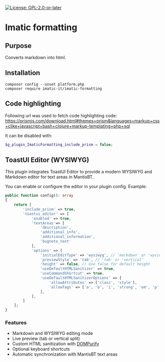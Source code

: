 [![License: GPL-2.0-or-later](https://img.shields.io/badge/License-GPL--2.0--or--later-blue.svg)](https://spdx.org/licenses/GPL-2.0-or-later.html)

# Imatic formatting

## Purpose

Converts markdown into html.

## Installation

```
composer config --unset platform.php
composer require imatic-it/imatic-formatting
```

## Code highlighting

Following url was used to fetch code highlighting code: https://prismjs.com/download.html#themes=prism&languages=markup+css+clike+javascript+bash+clojure+markup-templating+php+sql

It can be disabled with:
```php
$g_plugin_ImaticFormatting_include_prism = false;
```


## ToastUI Editor (WYSIWYG)

This plugin integrates ToastUI Editor to provide a modern WYSIWYG and Markdown editor for text areas in MantisBT.

You can enable or configure the editor in your plugin config.
Example:

```php
public function config(): array
{
    return [
        'include_prism' => true,
        'toastui_editor' => [
            'enabled' => true,
            'textAreas'=> [
                'description',
                'additional_info',
                'additional_information',
                'bugnote_text'
            ],
            'options' => [
                'initialEditType' => 'wysiwyg', // 'markdown' or 'wysiwyg'
                'previewStyle' => 'tab', // 'tab' or 'vertical'
                'height' => false, // Use false for default height
                'useDefaultHTMLSanitizer' => true,
                'useCommandShortcut' => true,
                'useDefaultHTMLSanitizerOptions' => [
                    'allowAttributes' => ['class', 'style'],
                    'allowTags' => ['a', 'b', 'i', 'strong', 'em', 'p', 'br', 'ul', 'ol', 'li', 'code', 'pre'],
                ],
            ],
        ]
    ];
}
```

### Features
- Markdown and WYSIWYG editing mode
- Live preview (tab or vertical split)
- Custom HTML sanitization with [DOMPurify](https://github.com/cure53/DOMPurify)
- Optional keyboard shortcuts
- Automatic synchronization with MantisBT text areas
